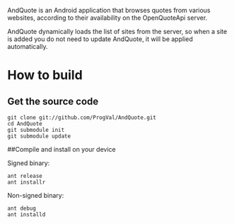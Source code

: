 AndQuote is an Android application that browses quotes from various websites,
according to their availability on the OpenQuoteApi server.

AndQuote dynamically loads the list of sites from the server, so when a site
is added you do not need to update AndQuote, it will be applied automatically.

# How to build

## Get the source code

```
git clone git://github.com/ProgVal/AndQuote.git
cd AndQuote
git submodule init
git submodule update
```

##Compile and install on your device

Signed binary:

```
ant release
ant installr
```

Non-signed binary:

```
ant debug
ant installd
```

